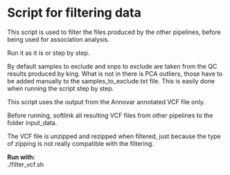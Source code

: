 # Script for filtering data #

This script is used to filter the files produced by the other pipelines, before being used for association analysis.  

Run it as it is or step by step.  

By default samples to exclude and snps to exclude are taken from the QC results produced by king. What is not in there is PCA outliers, those have to be added manually to the samples_to_exclude.txt file. This is easily done when running the script step by step.  

This script uses the output from the Annovar annotated VCF file only.  

Before running, softlink all resulting VCF files from other pipelines to the folder input_data.  

The VCF file is unzipped and rezipped when filtered, just because the type of zipping is not really compatible with the filtering.  


__Run with:__  
./filter_vcf.sh 
